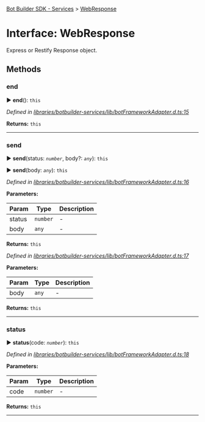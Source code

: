[Bot Builder SDK - Services](../README.md) > [WebResponse](../interfaces/botbuilder_services.webresponse.md)



# Interface: WebResponse


Express or Restify Response object.


## Methods
<a id="end"></a>

###  end

► **end**(): `this`



*Defined in [libraries/botbuilder-services/lib/botFrameworkAdapter.d.ts:15](https://github.com/Microsoft/botbuilder-js/blob/a28edbb/libraries/botbuilder-services/lib/botFrameworkAdapter.d.ts#L15)*





**Returns:** `this`





___

<a id="send"></a>

###  send

► **send**(status: *`number`*, body?: *`any`*): `this`

► **send**(body: *`any`*): `this`



*Defined in [libraries/botbuilder-services/lib/botFrameworkAdapter.d.ts:16](https://github.com/Microsoft/botbuilder-js/blob/a28edbb/libraries/botbuilder-services/lib/botFrameworkAdapter.d.ts#L16)*



**Parameters:**

| Param | Type | Description |
| ------ | ------ | ------ |
| status | `number`   |  - |
| body | `any`   |  - |





**Returns:** `this`



*Defined in [libraries/botbuilder-services/lib/botFrameworkAdapter.d.ts:17](https://github.com/Microsoft/botbuilder-js/blob/a28edbb/libraries/botbuilder-services/lib/botFrameworkAdapter.d.ts#L17)*



**Parameters:**

| Param | Type | Description |
| ------ | ------ | ------ |
| body | `any`   |  - |





**Returns:** `this`





___

<a id="status"></a>

###  status

► **status**(code: *`number`*): `this`



*Defined in [libraries/botbuilder-services/lib/botFrameworkAdapter.d.ts:18](https://github.com/Microsoft/botbuilder-js/blob/a28edbb/libraries/botbuilder-services/lib/botFrameworkAdapter.d.ts#L18)*



**Parameters:**

| Param | Type | Description |
| ------ | ------ | ------ |
| code | `number`   |  - |





**Returns:** `this`





___


